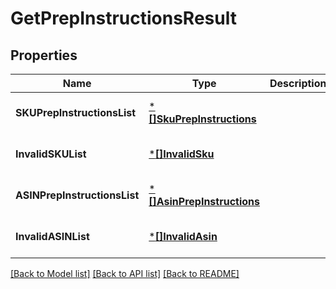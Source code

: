 # GetPrepInstructionsResult

## Properties
Name | Type | Description | Notes
------------ | ------------- | ------------- | -------------
**SKUPrepInstructionsList** | [***[]SkuPrepInstructions**](array.md) |  | [optional] [default to null]
**InvalidSKUList** | [***[]InvalidSku**](array.md) |  | [optional] [default to null]
**ASINPrepInstructionsList** | [***[]AsinPrepInstructions**](array.md) |  | [optional] [default to null]
**InvalidASINList** | [***[]InvalidAsin**](array.md) |  | [optional] [default to null]

[[Back to Model list]](../README.md#documentation-for-models) [[Back to API list]](../README.md#documentation-for-api-endpoints) [[Back to README]](../README.md)

